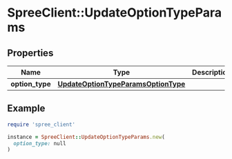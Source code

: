 # SpreeClient::UpdateOptionTypeParams

## Properties

| Name | Type | Description | Notes |
| ---- | ---- | ----------- | ----- |
| **option_type** | [**UpdateOptionTypeParamsOptionType**](UpdateOptionTypeParamsOptionType.md) |  |  |

## Example

```ruby
require 'spree_client'

instance = SpreeClient::UpdateOptionTypeParams.new(
  option_type: null
)
```

